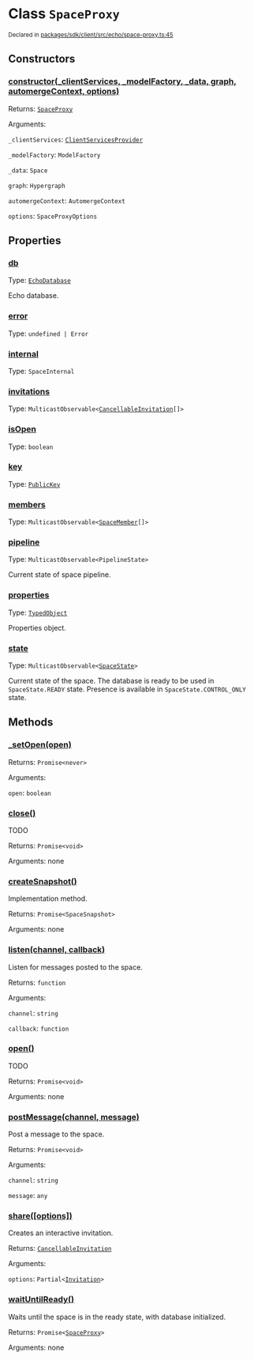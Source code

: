 # Class `SpaceProxy`
<sub>Declared in [packages/sdk/client/src/echo/space-proxy.ts:45](https://github.com/dxos/dxos/blob/235256b25/packages/sdk/client/src/echo/space-proxy.ts#L45)</sub>




## Constructors
### [constructor(_clientServices, _modelFactory, _data, graph, automergeContext, options)](https://github.com/dxos/dxos/blob/235256b25/packages/sdk/client/src/echo/space-proxy.ts#L95)




Returns: <code>[SpaceProxy](/api/@dxos/client/classes/SpaceProxy)</code>

Arguments: 

`_clientServices`: <code>[ClientServicesProvider](/api/@dxos/client/interfaces/ClientServicesProvider)</code>

`_modelFactory`: <code>ModelFactory</code>

`_data`: <code>Space</code>

`graph`: <code>Hypergraph</code>

`automergeContext`: <code>AutomergeContext</code>

`options`: <code>SpaceProxyOptions</code>



## Properties
### [db](https://github.com/dxos/dxos/blob/235256b25/packages/sdk/client/src/echo/space-proxy.ts#L153)
Type: <code>[EchoDatabase](/api/@dxos/client/interfaces/EchoDatabase)</code>

Echo database.

### [error](https://github.com/dxos/dxos/blob/235256b25/packages/sdk/client/src/echo/space-proxy.ts#L204)
Type: <code>undefined | Error</code>



### [internal](https://github.com/dxos/dxos/blob/235256b25/packages/sdk/client/src/echo/space-proxy.ts#L200)
Type: <code>SpaceInternal</code>



### [invitations](https://github.com/dxos/dxos/blob/235256b25/packages/sdk/client/src/echo/space-proxy.ts#L185)
Type: <code>MulticastObservable&lt;[CancellableInvitation](/api/@dxos/client/classes/CancellableInvitationObservable)[]&gt;</code>



### [isOpen](https://github.com/dxos/dxos/blob/235256b25/packages/sdk/client/src/echo/space-proxy.ts#L158)
Type: <code>boolean</code>



### [key](https://github.com/dxos/dxos/blob/235256b25/packages/sdk/client/src/echo/space-proxy.ts#L149)
Type: <code>[PublicKey](/api/@dxos/react-client/classes/PublicKey)</code>



### [members](https://github.com/dxos/dxos/blob/235256b25/packages/sdk/client/src/echo/space-proxy.ts#L192)
Type: <code>MulticastObservable&lt;[SpaceMember](/api/@dxos/client/interfaces/SpaceMember)[]&gt;</code>



### [pipeline](https://github.com/dxos/dxos/blob/235256b25/packages/sdk/client/src/echo/space-proxy.ts#L178)
Type: <code>MulticastObservable&lt;PipelineState&gt;</code>

Current state of space pipeline.

### [properties](https://github.com/dxos/dxos/blob/235256b25/packages/sdk/client/src/echo/space-proxy.ts#L163)
Type: <code>[TypedObject](/api/@dxos/client/types/TypedObject)</code>

Properties object.

### [state](https://github.com/dxos/dxos/blob/235256b25/packages/sdk/client/src/echo/space-proxy.ts#L171)
Type: <code>MulticastObservable&lt;[SpaceState](/api/@dxos/client/enums#SpaceState)&gt;</code>

Current state of the space.
The database is ready to be used in  `SpaceState.READY`  state.
Presence is available in  `SpaceState.CONTROL_ONLY`  state.


## Methods
### [_setOpen(open)](https://github.com/dxos/dxos/blob/235256b25/packages/sdk/client/src/echo/space-proxy.ts#L415)




Returns: <code>Promise&lt;never&gt;</code>

Arguments: 

`open`: <code>boolean</code>


### [close()](https://github.com/dxos/dxos/blob/235256b25/packages/sdk/client/src/echo/space-proxy.ts#L365)


TODO

Returns: <code>Promise&lt;void&gt;</code>

Arguments: none




### [createSnapshot()](https://github.com/dxos/dxos/blob/235256b25/packages/sdk/client/src/echo/space-proxy.ts#L410)


Implementation method.

Returns: <code>Promise&lt;SpaceSnapshot&gt;</code>

Arguments: none




### [listen(channel, callback)](https://github.com/dxos/dxos/blob/235256b25/packages/sdk/client/src/echo/space-proxy.ts#L392)


Listen for messages posted to the space.

Returns: <code>function</code>

Arguments: 

`channel`: <code>string</code>

`callback`: <code>function</code>


### [open()](https://github.com/dxos/dxos/blob/235256b25/packages/sdk/client/src/echo/space-proxy.ts#L358)


TODO

Returns: <code>Promise&lt;void&gt;</code>

Arguments: none




### [postMessage(channel, message)](https://github.com/dxos/dxos/blob/235256b25/packages/sdk/client/src/echo/space-proxy.ts#L380)


Post a message to the space.

Returns: <code>Promise&lt;void&gt;</code>

Arguments: 

`channel`: <code>string</code>

`message`: <code>any</code>


### [share(\[options\])](https://github.com/dxos/dxos/blob/235256b25/packages/sdk/client/src/echo/space-proxy.ts#L402)


Creates an interactive invitation.

Returns: <code>[CancellableInvitation](/api/@dxos/client/classes/CancellableInvitationObservable)</code>

Arguments: 

`options`: <code>Partial&lt;[Invitation](/api/@dxos/client/interfaces/Invitation)&gt;</code>


### [waitUntilReady()](https://github.com/dxos/dxos/blob/235256b25/packages/sdk/client/src/echo/space-proxy.ts#L372)


Waits until the space is in the ready state, with database initialized.

Returns: <code>Promise&lt;[SpaceProxy](/api/@dxos/client/classes/SpaceProxy)&gt;</code>

Arguments: none




